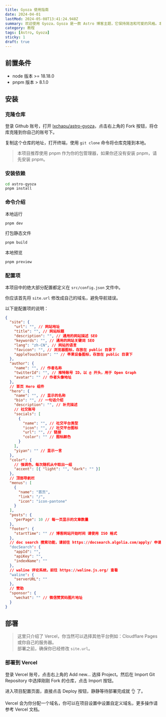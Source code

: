 ```yaml
---
title: Gyoza 使用指南
date: 2024-04-01
lastMod: 2024-05-08T13:41:24.948Z
summary: 欢迎使用 Gyoza，Gyoza 是一款 Astro 博客主题，它保持简洁和可爱的风格。本篇文章将会介绍如何使用并部署 Gyoza。
category: 教程
tags: [Astro, Gyoza]
sticky: 1
draft: true
---
```


## 前置条件

- node 版本 >= 18.18.0
- pnpm 版本 > 8.1.0

## 安装

### 克隆仓库

登录 Github 账号，打开 [lxchapu/astro-gyoza](https://github.com/lxchapu/astro-gyoza)，点击右上角的 Fork 按钮，将仓库克隆到你自己的账号下。

复制这个仓库的地址，打开终端，使用 `git clone` 命令将仓库克隆到本地。

> 本项目推荐使用 pnpm 作为你的包管理器，如果你还没有安装 pnpm，请先安装 pnpm。

### 安装依赖

```sh
cd astro-gyoza
pnpm install
```

### 命令介绍

本地运行

```sh
pnpm dev
```

打包静态文件

```sh
pnpm build
```

本地预览

```sh
pnpm preview
```

### 配置项

本项目中的绝大部分配置都定义在 `src/config.json` 文件中。

你应该首先将 `site.url` 修改成自己的域名，避免导航错误。

以下是配置项的说明：

```json
{
  "site": {
    "url": "", // 网站地址
    "title": "", // 网站标题
    "description": "", // 通用的网站描述 SEO
    "keywords": "", // 通用的网站关键词 SEO
    "lang": "zh-CN", // 网站的语言
    "favicon": "", // 浏览器图标，存放在 public 目录下
    "appleTouchIcon": "" // 苹果设备图标，存放在 public 目录下
  },
  "author": {
    "name": "", // 作者名称
    "twitterId": "", // 推特账号 ID，以 @ 开头，用于 Open Graph
    "avatar": "" // 作者头像地址
  },
  // 首页 Hero 组件
  "hero": {
    "name": "", // 显示的名称
    "bio": "", // 一句话介绍
    "description": "", // 补充描述
    // 社交账号
    "socials": [
      {
        "name": "", // 社交平台类型
        "icon": "", // 社交平台图标
        "url": "", // 链接
        "color": "" // 图标颜色
      }
    ],
    "yiyan": "" // 显示一言
  },
  "color": {
    // 强调色，每次随机从中取出一组
    "accent": [{ "light": "", "dark": "" }]
  },
  // 顶部导航栏
  "menus": [
    {
      "name": "首页",
      "link": "/",
      "icon": "icon-pantone"
    }
  ],
  "posts": {
    "perPage": 10 // 每一页显示的文章数量
  },
  "footer": {
    "startTime": "" // 博客网站开始时间 请使用 ISO 格式
  },
  // doc search 搜索功能，请前往 https://docsearch.algolia.com/apply/ 申请
  "docSearch": {
    "appId": "",
    "apiKey": "",
    "indexName": ""
  },
  // waline 评论系统，前往 https://waline.js.org/ 查看
  "waline": {
    "serverURL": ""
  },
  // 赞助
  "sponsor": {
    "wechat": "" // 微信赞赏码图片地址
  }
}
```

## 部署

> 这里只介绍了 Vercel，你当然可以选择其他平台例如：Cloudflare Pages 或你自己的服务器。  
> 部署之前，确保你已经修改 `site.url`。

### 部署到 Vercel

登录 Vercel 账号，点击右上角的 Add new... 选择 Project。然后在 Import Git Repository 中选择刚刚 Fork 的仓库，点击 Import 按钮。

进入项目配置页面，直接点击 Deploy 按钮，静静等待部署完成就 👌 了。

Vercel 会为你分配一个域名，你可以在项目设置中设置自定义域名，更多操作请参考 Vercel 文档。

